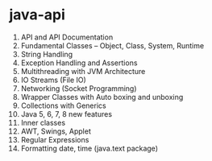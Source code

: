 # java-api

1. API and API Documentation
2. Fundamental Classes – Object, Class, System, Runtime
3. String Handling
4. Exception Handling and Assertions
5. Multithreading with JVM Architecture
6. IO Streams (File IO)
7. Networking (Socket Programming)
8. Wrapper Classes with Auto boxing and unboxing
9. Collections with Generics
10. Java 5, 6, 7, 8 new features
11. Inner classes
12. AWT, Swings, Applet
13. Regular Expressions
14. Formatting date, time (java.text package)
